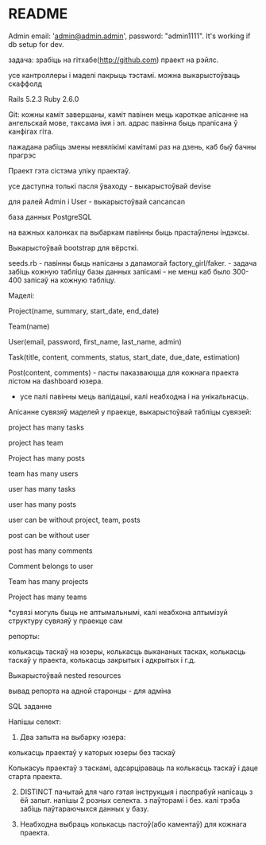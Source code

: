 # README
Admin email: 'admin@admin.admin', password: "admin1111". It's working if db setup for dev.


задача: зрабіць на гітхабе(http://github.com) праект на рэйлс. 

усе кантроллеры і маделі пакрыць тэстамі. можна выкарыстоўваць скаффолд

Rails 5.2.3 Ruby 2.6.0

Git: кожны каміт завершаны, каміт павінен мець кароткае апісанне на ангельскай мове, таксама імя і эл. адрас павінна быць прапісана ў канфігах гіта.

пажадана рабіць змены невялікімі камітамі раз на дзень, каб быў бачны прагрэс

Праект гэта сістэма уліку праектаў. 


усе даступна толькі пасля ўваходу - выкарыстоўвай devise

для ралей Admin і User - выкарыстоўвай cancancan

база данных PostgreSQL

на важных калонках па выбаркам павінны быць прастаўлены індэксы.

Выкарыстоўвай bootstrap для вёрсткі. 


seeds.rb - павінны быць напісаны з дапамогай factory_girl/faker. - задача забіць кожную табліцу базы данных запісамі - не менш каб было 300-400 запісаў на кожную табліцу.


Маделі:

Project(name, summary, start_date, end_date)

Team(name)

User(email, password, first_name, last_name, admin)

Task(title, content, comments, status, start_date, due_date, estimation)

Post(content, comments) - пасты паказваюцца для кожнага праекта лістом на dashboard юзера.

* усе палі павінны мець валідацыі, калі неабходна і на унікальнасць.


Апісанне сувязяў маделей у праекце, выкарыстоўвай табліцы сувязей:

project has many tasks

project has team

Project has many posts

team has many users

user has many tasks

user has many posts

user can be without project, team, posts

post can be without user

post has many comments

Comment belongs to user

Team has many projects

Project has many teams

*сувязі могуль быць не аптымальнымі, калі неабхона аптымізуй структуру сувязяў у праекце сам


репорты:

колькасць таскаў на юзеры, колькасць выкананых тасках, колькасць таскаў у праекта, колькасць закрытых і адкрытых і г.д.

Выкарыстоўвай nested resources


вывад репорта на адной старонцы  - для адміна


SQL заданне


Напішы селект:

1. Два запыта на выбарку юзера:

колькасць праектаў у каторых юзеры без таскаў 

Колькасуь праектаў з таскамі, адсарціраваць па колькасць таскаў і даце старта праекта.

2. DISTINCT пачытай для чаго гэтая інструкцыя і паспрабуй напісаць з ёй запыт.  напішы 2 розных селекта. з паўторамі і без. калі трэба забіць паўтараючыхся данных у базу. 

3. Неабходна выбраць колькасць пастоў(або каментаў) для кожнага праекта.
